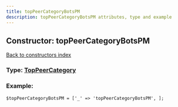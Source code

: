 ```yaml
---
title: topPeerCategoryBotsPM
description: topPeerCategoryBotsPM attributes, type and example
---
```

## Constructor: topPeerCategoryBotsPM  
[Back to constructors index](index.md)






### Type: [TopPeerCategory](../types/TopPeerCategory.md)


### Example:

```
$topPeerCategoryBotsPM = ['_' => 'topPeerCategoryBotsPM', ];
```  

